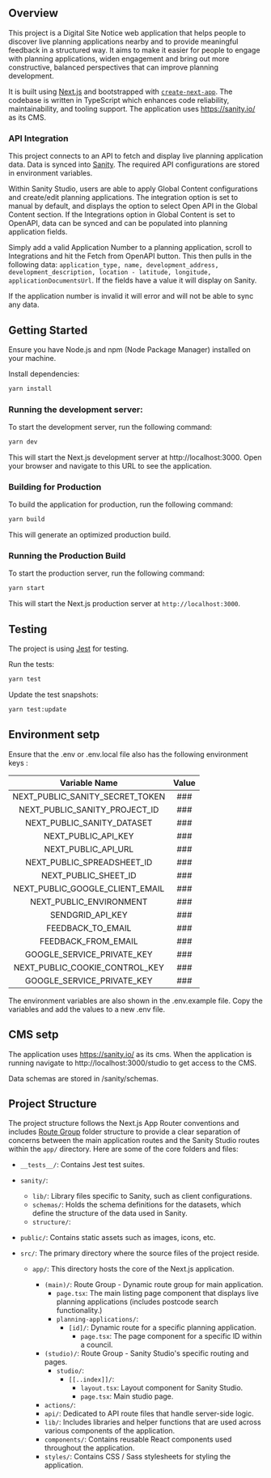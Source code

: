 ## Overview

This project is a Digital Site Notice web application that helps people to discover live planning applications nearby and to provide meaningful feedback in a structured way. It aims to make it easier for people to engage with planning applications, widen engagement and bring out more constructive, balanced perspectives that can improve planning development.

It is built using [Next.js](https://nextjs.org/) and bootstrapped with [`create-next-app`](https://github.com/vercel/next.js/tree/canary/packages/create-next-app). The codebase is written in TypeScript which enhances code reliability, maintainability, and tooling support. The application uses https://sanity.io/ as its CMS.

### API Integration

This project connects to an API to fetch and display live planning application data. Data is synced into [Sanity](https://sanity.io/). The required API configurations are stored in environment variables.

Within Sanity Studio, users are able to apply Global Content configurations and create/edit planning applications. The integration option is set to manual by default, and displays the option to select Open API in the Global Content section. If the Integrations option in Global Content is set to OpenAPI, data can be synced and can be populated into planning application fields.

Simply add a valid Application Number to a planning application, scroll to Integrations and hit the Fetch from OpenAPI button. This then pulls in the following data: `application_type, name, development_address, development_description, location - latitude, longitude, applicationDocumentsUrl`. If the fields have a value it will display on Sanity.

If the application number is invalid it will error and will not be able to sync any data.

## Getting Started

Ensure you have Node.js and npm (Node Package Manager) installed on your machine.

Install dependencies:

```bash
yarn install
```

### Running the development server:

To start the development server, run the following command:

```bash
yarn dev
```

This will start the Next.js development server at http://localhost:3000. Open your browser and navigate to this URL to see the application.

### Building for Production

To build the application for production, run the following command:

```bash
yarn build
```

This will generate an optimized production build.

### Running the Production Build

To start the production server, run the following command:

```bash
yarn start
```

This will start the Next.js production server at `http://localhost:3000`.

## Testing

The project is using [Jest](https://jestjs.io/) for testing.

Run the tests:

```bash
yarn test
```

Update the test snapshots:

```bash
yarn test:update
```

## Environment setp

Ensure that the .env or .env.local file also has the following environment keys :

|          Variable Name          | Value |
| :-----------------------------: | :---: |
| NEXT_PUBLIC_SANITY_SECRET_TOKEN |  ###  |
|  NEXT_PUBLIC_SANITY_PROJECT_ID  |  ###  |
|   NEXT_PUBLIC_SANITY_DATASET    |  ###  |
|       NEXT_PUBLIC_API_KEY       |  ###  |
|       NEXT_PUBLIC_API_URL       |  ###  |
|   NEXT_PUBLIC_SPREADSHEET_ID    |  ###  |
|      NEXT_PUBLIC_SHEET_ID       |  ###  |
| NEXT_PUBLIC_GOOGLE_CLIENT_EMAIL |  ###  |
|     NEXT_PUBLIC_ENVIRONMENT     |  ###  |
|        SENDGRID_API_KEY         |  ###  |
|        FEEDBACK_TO_EMAIL        |  ###  |
|       FEEDBACK_FROM_EMAIL       |  ###  |
|   GOOGLE_SERVICE_PRIVATE_KEY    |  ###  |
| NEXT_PUBLIC_COOKIE_CONTROL_KEY  |  ###  |
|   GOOGLE_SERVICE_PRIVATE_KEY    |  ###  |

The environment variables are also shown in the .env.example file. Copy the variables and add the values to a new .env file.

## CMS setp

The application uses https://sanity.io/ as its cms. When the application is running navigate to http://localhost:3000/studio to get access to the CMS.

Data schemas are stored in /sanity/schemas.

## Project Structure

The project structure follows the Next.js App Router conventions and includes [Route Group](https://nextjs.org/docs/app/building-your-application/routing/route-groups) folder structure to provide a clear separation of concerns between the main application routes and the Sanity Studio routes within the `app/` directory. Here are some of the core folders and files:

- `__tests__/`: Contains Jest test suites.
- `sanity/`:
  - `lib/`: Library files specific to Sanity, such as client configurations.
  - `schemas/`: Holds the schema definitions for the datasets, which define the structure of the data used in Sanity.
  - `structure/`:
- `public/`: Contains static assets such as images, icons, etc.
- `src/`: The primary directory where the source files of the project reside.

  - `app/`: This directory hosts the core of the Next.js application.

    - `(main)/`: Route Group - Dynamic route group for main application.
      - `page.tsx`: The main listing page component that displays live planning applications (includes postcode search functionality.)
      - `planning-applications/`:
        - `[id]/`: Dynamic route for a specific planning application.
          - `page.tsx`: The page component for a specific ID within a council.
    - `(studio)/`: Route Group - Sanity Studio's specific routing and pages.
      - `studio/`:
        - `[[..index]]/`:
          - `layout.tsx`: Layout component for Sanity Studio.
          - `page.tsx`: Main studio page.
    - `actions/`:
    - `api/`: Dedicated to API route files that handle server-side logic.
    - `lib/`: Includes libraries and helper functions that are used across various components of the application.
    - `components/`: Contains reusable React components used throughout the application.
    - `styles/`: Contains CSS / Sass stylesheets for styling the application.
